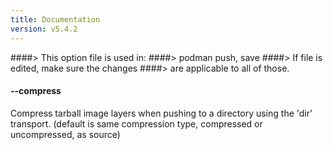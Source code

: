 ```yaml
---
title: Documentation
version: v5.4.2
---
```


####> This option file is used in:
####>   podman push, save
####> If file is edited, make sure the changes
####> are applicable to all of those.
#### **--compress**

Compress tarball image layers when pushing to a directory using the 'dir' transport. (default is same compression type, compressed or uncompressed, as source)
